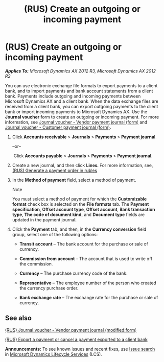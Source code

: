 ﻿---
title: (RUS) Create an outgoing or incoming payment
TOCTitle: (RUS) Create an outgoing or incoming payment
ms:assetid: 63c340e6-60f9-4a63-bc27-0771c275cc35
ms:mtpsurl: https://technet.microsoft.com/en-us/library/JJ665451(v=AX.60)
ms:contentKeyID: 49387537
ms.date: 04/18/2014
mtps_version: v=AX.60
f1_keywords:
- incoming
- outgoing
---

# (RUS) Create an outgoing or incoming payment 


_**Applies To:** Microsoft Dynamics AX 2012 R3, Microsoft Dynamics AX 2012 R2_

You can use electronic exchange file formats to export payments to a client bank, and to import payments and bank account statements from a client bank. Payments include outgoing and incoming payments between Microsoft Dynamics AX and a client bank. When the data exchange files are received from a client bank, you can export outgoing payments to the client bank or import incoming payments to Microsoft Dynamics AX. Use the **Journal voucher** form to create an outgoing or incoming payment. For more information, see [Journal voucher - Vendor payment journal (form)](https://technet.microsoft.com/en-us/library/aa599011\(v=ax.60\)) and [Journal voucher - Customer payment journal (form)](https://technet.microsoft.com/en-us/library/aa556141\(v=ax.60\)).

1.  Click **Accounts receivable** \> **Journals** \> **Payments** \> **Payment journal**.
    
    –or–
    
     Click **Accounts payable** \> **Journals** \> **Payments** \> **Payment journal**.

2.  Create a new journal, and then click **Lines**. For more information, see, [(RUS) Generate a payment order in rubles](rus-generate-a-payment-order-in-rubles.md)

3.  In the **Method of payment** field, select a method of payment.
    

    > [!NOTE]
    > <P>You must select a method of payment for which the <STRONG>Customizable format</STRONG> check box is selected on the <STRONG>File formats</STRONG> tab. The <STRONG>Payment specification</STRONG>, <STRONG>Offset account type</STRONG>, <STRONG>Offset account</STRONG>, <STRONG>Bank transaction type</STRONG>, <STRONG>The code of document kind</STRONG>, and <STRONG>Document type</STRONG> fields are updated in the payment journal.</P>



4.  Click the **Payment** tab, and then, in the **Currency conversion** field group, select one of the following options:
    
      - **Transit account** – The bank account for the purchase or sale of currency.
    
      - **Commission from account** – The account that is used to write off the commission.
    
      - **Currency** – The purchase currency code of the bank.
    
      - **Representative** – The employee number of the person who created the currency purchase order.
    
      - **Bank exchange rate** – The exchange rate for the purchase or sale of currency.

## See also

[(RUS) Journal voucher - Vendor payment journal (modified form)](https://technet.microsoft.com/en-us/library/jj733511\(v=ax.60\))

[(RUS) Export a payment or cancel a payment exported to a client bank](rus-export-a-payment-or-cancel-a-payment-exported-to-a-client-bank.md)

  
**Announcements:** To see known issues and recent fixes, use [Issue search](http://go.microsoft.com/fwlink/?linkid=389258) in [Microsoft Dynamics Lifecycle Services](http://go.microsoft.com/fwlink/?linkid=306505) (LCS).

